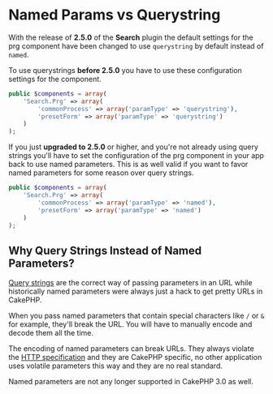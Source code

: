 Named Params vs Querystring
===========================

With the release of **2.5.0** of the **Search** plugin the default settings for the prg component have been changed to use `querystring` by default instead of `named`.

To use querystrings **before 2.5.0** you have to use these configuration settings for the component.

```php
public $components = array(
	'Search.Prg' => array(
		'commonProcess' => array('paramType' => 'querystring'),
		'presetForm' => array('paramType' => 'querystring')
	)
);
```

If you just **upgraded to 2.5.0** or higher, and you're not already using query strings you'll have to set the configuration of the prg component in your app back to use named parameters. This is as well valid if you want to favor named parameters for some reason over query strings.

```php
public $components = array(
	'Search.Prg' => array(
		'commonProcess' => array('paramType' => 'named'),
		'presetForm' => array('paramType' => 'named')
	)
);
```

Why Query Strings Instead of Named Parameters?
----------------------------------------------

[Query strings](http://en.wikipedia.org/wiki/Query_string) are the correct way of passing parameters in an URL while historically named parameters were always just a hack to get pretty URLs in CakePHP.

When you pass named parameters that contain special characters like `/` or `&` for example, they'll break the URL. You will have to manually encode and decode them all the time.

The encoding of named parameters can break URLs. They always violate the [HTTP specification](http://tools.ietf.org/html/rfc3986#section-2.2) and they are CakePHP specific, no other application uses volatile parameters this way and they are no real standard.

Named parameters are not any longer supported in CakePHP 3.0 as well.
